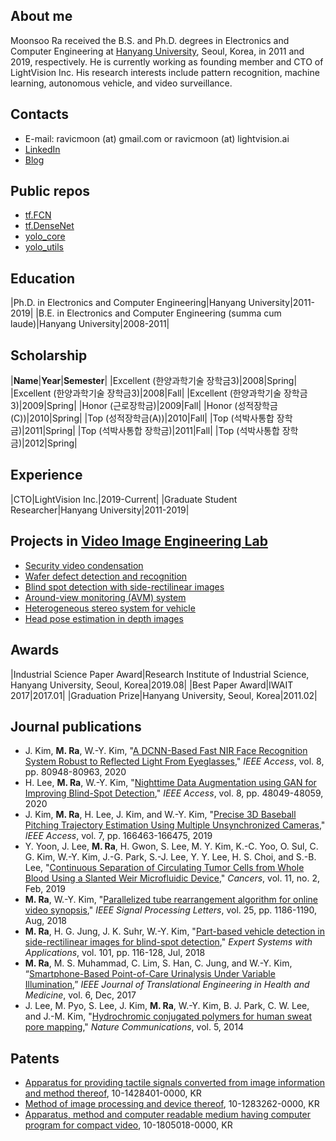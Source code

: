 ## About me
Moonsoo Ra received the B.S. and Ph.D. degrees in Electronics and Computer Engineering at [Hanyang University](http://www.hanyang.ac.kr/), Seoul, Korea, in 2011 and 2019, respectively. He is currently working as founding member and CTO of LightVision Inc. His research interests include pattern recognition, machine learning, autonomous vehicle, and video surveillance.

## Contacts
- E-mail: ravicmoon (at) gmail.com or ravicmoon (at) lightvision.ai
- [LinkedIn](https://www.linkedin.com/in/moonsoo-ra)
- [Blog](https://shovelcs.blogspot.com)

## Public repos
- [tf.FCN](https://github.com/ravicmoon/tf.FCN)
- [tf.DenseNet](https://github.com/ravicmoon/tf.DenseNet)
- [yolo_core](https://github.com/ravicmoon/yolo_core)
- [yolo_utils](https://github.com/ravicmoon/yolo_utils)

## Education

|Ph.D. in Electronics and Computer Engineering|Hanyang University|2011-2019|
|B.E. in Electronics and Computer Engineering (summa cum laude)|Hanyang University|2008-2011|

## Scholarship

|**Name**|**Year**|**Semester**|
|Excellent (한양과학기술 장학금3)|2008|Spring|
|Excellent (한양과학기술 장학금3)|2008|Fall|
|Excellent (한양과학기술 장학금3)|2009|Spring|
|Honor (근로장학금)|2009|Fall|
|Honor (성적장학금(C))|2010|Spring|
|Top (성적장학금(A))|2010|Fall|
|Top (석박사통합 장학금)|2011|Spring|
|Top (석박사통합 장학금)|2011|Fall|
|Top (석박사통합 장학금)|2012|Spring|

## Experience

|CTO|LightVision Inc.|2019-Current|
|Graduate Student Researcher|Hanyang University|2011-2019|

## Projects in [Video Image Engineering Lab](http://vision.hanyang.ac.kr/)
- [Security video condensation](compaq_video.md)
- [Wafer defect detection and recognition](defect.md)
- [Blind spot detection with side-rectilinear images](bsd.md)
- [Around-view monitoring (AVM) system](avm.md)
- [Heterogeneous stereo system for vehicle](hetero_stereo.md)
- [Head pose estimation in depth images](hpe.md)

## Awards

|Industrial Science Paper Award|Research Institute of Industrial Science, Hanyang University, Seoul, Korea|2019.08|
|Best Paper Award|IWAIT 2017|2017.01|
|Graduation Prize|Hanyang University, Seoul, Korea|2011.02|

## Journal publications
- J. Kim, **M. Ra**, W.-Y. Kim, "[A DCNN-Based Fast NIR Face Recognition System Robust to Reflected Light From Eyeglasses](https://doi.org/10.1109/ACCESS.2020.2991255)," *IEEE Access*, vol. 8, pp. 80948-80963, 2020
- H. Lee, **M. Ra**, W.-Y. Kim, "[Nighttime Data Augmentation using GAN for Improving Blind-Spot Detection](https://doi.org/10.1109/ACCESS.2020.2979239)," *IEEE Access*, vol. 8, pp. 48049-48059, 2020
- J. Kim, **M. Ra**, H. Lee, J. Kim, and W.-Y. Kim, "[Precise 3D Baseball Pitching Trajectory Estimation Using Multiple Unsynchronized Cameras](https://doi.org/10.1109/ACCESS.2019.2953340)," *IEEE Access*, vol. 7, pp. 166463-166475, 2019
- Y. Yoon, J. Lee, **M. Ra**, H. Gwon, S. Lee, M. Y. Kim, K.-C. Yoo, O. Sul, C. G. Kim, W.-Y. Kim, J.-G. Park, S.-J. Lee, Y. Y. Lee, H. S. Choi, and S.-B. Lee, "[Continuous Separation of Circulating Tumor Cells from Whole Blood Using a Slanted Weir Microfluidic Device](https://doi.org/10.3390/cancers11020200)," *Cancers*, vol. 11, no. 2, Feb, 2019
- **M. Ra**, W.-Y. Kim, "[Parallelized tube rearrangement algorithm for online video synopsis](https://doi.org/10.1109/LSP.2018.2848842)," *IEEE Signal Processing Letters*, vol. 25, pp. 1186-1190, Aug, 2018
- **M. Ra**, H. G. Jung, J. K. Suhr, W.-Y. Kim, "[Part-based vehicle detection in side-rectilinear images for blind-spot detection](https://doi.org/10.1016/j.eswa.2018.02.005)," *Expert Systems with Applications*, vol. 101, pp. 116-128, Jul, 2018
- **M. Ra**, M. S. Muhammad, C. Lim, S. Han, C. Jung, and W.-Y. Kim, “[Smartphone-Based Point-of-Care Urinalysis Under Variable Illumination](https://doi.org/10.1109/JTEHM.2017.2765631),” *IEEE Journal of Translational Engineering in Health and Medicine*, vol. 6, Dec, 2017
- J. Lee, M. Pyo, S. Lee, J. Kim, **M. Ra**, W.-Y. Kim, B. J. Park, C. W. Lee, and J.-M. Kim, "[Hydrochromic conjugated polymers for human sweat pore mapping](https://doi.org/10.1038/ncomms4736)," *Nature Communications*, vol. 5, 2014

## Patents
- [Apparatus for providing tactile signals converted from image information and method thereof](https://doi.org/10.8080/1020130082120), 10-1428401-0000, KR
- [Method of image processing and device thereof](https://doi.org/10.8080/1020110108378), 10-1283262-0000, KR
- [Apparatus, method and computer readable medium having computer program for compact video](https://doi.org/10.8080/1020160087017), 10-1805018-0000, KR
